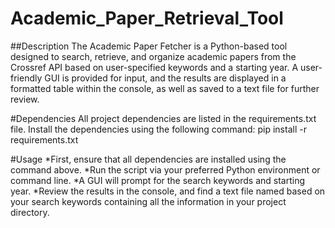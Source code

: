 # Academic_Paper_Retrieval_Tool
##Description
The Academic Paper Fetcher is a Python-based tool designed to search, retrieve, and organize academic papers from the Crossref API based on user-specified keywords and a starting year. A user-friendly GUI is provided for input, and the results are displayed in a formatted table within the console, as well as saved to a text file for further review.

#Dependencies
All project dependencies are listed in the requirements.txt file. Install the dependencies using the following command:
pip install -r requirements.txt

#Usage
*First, ensure that all dependencies are installed using the command above.
*Run the script via your preferred Python environment or command line.
*A GUI will prompt for the search keywords and starting year.
*Review the results in the console, and find a text file named based on your search keywords containing all the information in your project directory.

